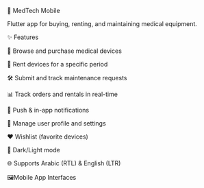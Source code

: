 📱 MedTech Mobile

Flutter app for buying, renting, and maintaining medical equipment.

✨ Features

🛒 Browse and purchase medical devices

📅 Rent devices for a specific period

🛠️ Submit and track maintenance requests

📊 Track orders and rentals in real-time

🔔 Push & in-app notifications

👤 Manage user profile and settings

❤️ Wishlist (favorite devices)

🌙 Dark/Light mode

🌐 Supports Arabic (RTL) & English (LTR)

🖼️Mobile App Interfaces
